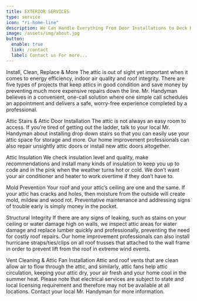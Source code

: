 ```yaml
---
title: EXTERIOR SERVICES
type: service
icon: "ri-home-line"
description: We Can Handle Everything From Door Installations to Deck Refinishes.
image: /assets/img/about.jpg
button:
  enable: true
  link: /contact
  label: Contact us For more...
---
```


Install, Clean, Replace & More
The attic is out of sight yet important when it comes to energy efficiency, indoor air quality and roof integrity. There are five types of projects that keep attics in good condition and save money by preventing much more expensive repairs down the line. Mr. Handyman believes in a convenient, one-call solution where one simple call schedules an appointment and delivers a safe, worry-free experience completed by a professional.

Attic Stairs & Attic Door Installation
The attic is not always an easy room to access. If you’re tired of getting out the ladder, talk to your local Mr. Handyman about installing drop down stairs so that you can easily use your attic space for storage and more. Our home improvement professionals can also repair unsightly attic doors or install new attic doors altogether.

Attic Insulation
We check insulation level and quality, make recommendations and install many kinds of insulation to keep you up to code and in the pink when the weather turns hot or cold. We don’t want your air conditioner and heater to work overtime if they don’t have to.

Mold Prevention
Your roof and your attic’s ceiling are one and the same. If your attic has cracks and holes, then moisture from the outside will create mold, mildew and wood rot. Preventative maintenance and addressing signs of trouble early is simply money in the pocket.

Structural Integrity
If there are any signs of leaking, such as stains on your ceiling or water damage high on walls, we inspect attic areas for water damage and replace lumber quickly and professionally, preventing the need for costly roof repairs. Our home improvement professionals can also install hurricane straps/ties/clips on all roof trusses that attached to the wall frame in order to prevent lift from the roof in extreme wind events.

Vent Cleaning & Attic Fan Installation
Attic and roof vents that are clean allow air to flow through the attic, and similarly, attic fans help attic circulation, keeping your attic dry, your air fresh and your home cool in the summer heat. Please note that electrical services are subject to state and local licensing requirement and therefore may not be available at all locations. Contact your local Mr. Handyman for more information.
